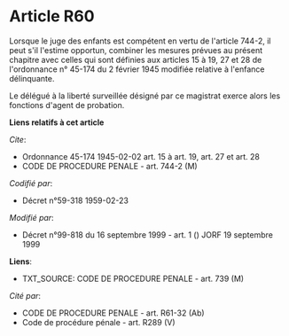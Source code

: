 # Article R60

Lorsque le juge des enfants est compétent en vertu de l'article 744-2, il peut s'il l'estime opportun, combiner les mesures
prévues au présent chapitre avec celles qui sont définies aux articles 15 à 19, 27 et 28 de l'ordonnance n° 45-174 du 2
février 1945 modifiée relative à l'enfance délinquante.

Le délégué à la liberté surveillée désigné par ce magistrat exerce alors les fonctions d'agent de probation.

**Liens relatifs à cet article**

_Cite_:

  - Ordonnance 45-174 1945-02-02 art. 15 à art. 19, art. 27 et art. 28
  - CODE DE PROCEDURE PENALE - art. 744-2 (M)

_Codifié par_:

  - Décret n°59-318 1959-02-23

_Modifié par_:

  - Décret n°99-818 du 16 septembre 1999 - art. 1 () JORF 19 septembre 1999

**Liens**:

  - TXT_SOURCE: CODE DE PROCEDURE PENALE - art. 739 (M)

_Cité par_:

  - CODE DE PROCEDURE PENALE - art. R61-32 (Ab)
  - Code de procédure pénale - art. R289 (V)
